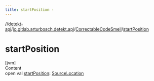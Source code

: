 ```yaml
---
title: startPosition -
---
```

//[detekt-api](../../index.md)/[io.gitlab.arturbosch.detekt.api](../index.md)/[CorrectableCodeSmell](index.md)/[startPosition](start-position.md)



# startPosition  
[jvm]  
Content  
open val [startPosition](start-position.md): [SourceLocation](../-source-location/index.md)  



